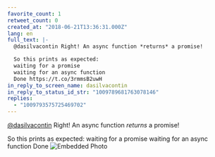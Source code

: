 ```yaml
---
favorite_count: 1
retweet_count: 0
created_at: "2018-06-21T13:36:31.000Z"
lang: en
full_text: |-
  @dasilvacontin Right! An async function *returns* a promise!

  So this prints as expected:
  waiting for a promise
  waiting for an async function
  Done https://t.co/3rmmsB2uwH
in_reply_to_screen_name: dasilvacontin
in_reply_to_status_id_str: "1009789681763078146"
replies:
  - "1009793575725469702"
---
```


[@dasilvacontin](https://twitter.com/dasilvacontin) Right! An async function
_returns_ a promise!

So this prints as expected: waiting for a promise waiting for an async function
Done
![Embedded Photo](https://twitter-media-coderbyheart.s3.eu-north-1.amazonaws.com/1009792179462696960-DgOAoPlWsAE-Mbm.png)
